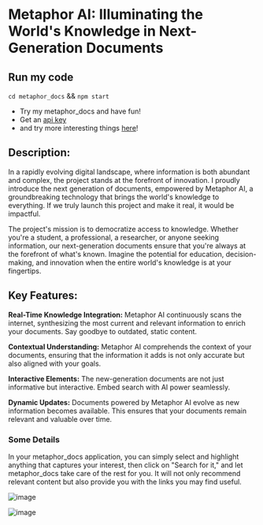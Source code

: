 # Metaphor AI: Illuminating the World's Knowledge in Next-Generation Documents

## Run my code
`cd metaphor_docs` && `npm start`

- Try my metaphor_docs and have fun!
- Get an [api key](https://urldefense.com/v3/__http://dashboard.metaphor.systems/login?utm_source=hiring__;!!IBzWLUs!WaAd5-niXN_o5S9JK8W_vUMUC8im8MdTzOp8ivCnKya_KaMcOH1yX256O0xZNYOhtqLmMNFzaSfiYaCEr0aT$)
- and try more interesting things [here](https://dashboard.metaphor.systems/playground)!
  
## Description:

In a rapidly evolving digital landscape, where information is both abundant and complex, the project stands at the forefront of innovation. I proudly introduce the next generation of documents, empowered by Metaphor AI, a groundbreaking technology that brings the world's knowledge to everything. If we truly launch this project and make it real, it would be impactful.

The project's mission is to democratize access to knowledge. Whether you're a student, a professional, a researcher, or anyone seeking information, our next-generation documents ensure that you're always at the forefront of what's known. Imagine the potential for education, decision-making, and innovation when the entire world's knowledge is at your fingertips.

## Key Features:

**Real-Time Knowledge Integration:** Metaphor AI continuously scans the internet, synthesizing the most current and relevant information to enrich your documents. Say goodbye to outdated, static content.

**Contextual Understanding:** Metaphor AI comprehends the context of your documents, ensuring that the information it adds is not only accurate but also aligned with your goals.

**Interactive Elements:** The new-generation documents are not just informative but interactive. Embed search with AI power seamlessly.

**Dynamic Updates:** Documents powered by Metaphor AI evolve as new information becomes available. This ensures that your documents remain relevant and valuable over time.

### Some Details
In your metaphor_docs application, you can simply select and highlight anything that captures your interest, then click on "Search for it," and let metaphor_docs take care of the rest for you. It will not only recommend relevant content but also provide you with the links you may find useful.

![image](https://github.com/zhengyt1/metaphor_docs/assets/112508286/1803a92c-f8cd-488c-9c43-8891d5be0ac7)

![image](https://github.com/zhengyt1/metaphor_docs/assets/112508286/71404344-f26a-4fca-8d9f-ce04df4141dc)
